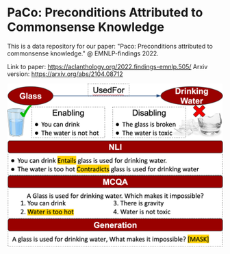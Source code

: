 # PaCo: Preconditions Attributed to Commonsense Knowledge

This is a data repository for our paper: "Paco: Preconditions attributed to commonsense knowledge." @  EMNLP-findings 2022.

Link to paper: https://aclanthology.org/2022.findings-emnlp.505/
Arxiv version: https://arxiv.org/abs/2104.08712

![Alt text](PaCo_Overview.jpg?raw=true "Title")
